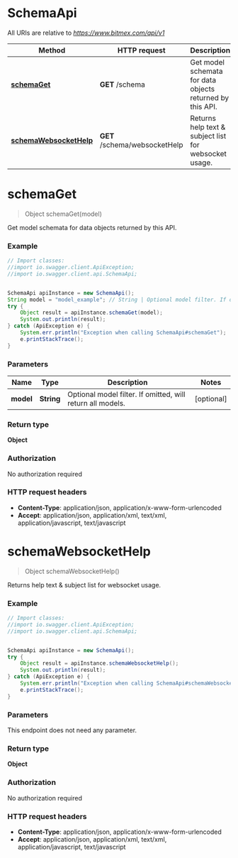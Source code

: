 # SchemaApi

All URIs are relative to *https://www.bitmex.com/api/v1*

Method | HTTP request | Description
------------- | ------------- | -------------
[**schemaGet**](SchemaApi.md#schemaGet) | **GET** /schema | Get model schemata for data objects returned by this API.
[**schemaWebsocketHelp**](SchemaApi.md#schemaWebsocketHelp) | **GET** /schema/websocketHelp | Returns help text &amp; subject list for websocket usage.


<a name="schemaGet"></a>
# **schemaGet**
> Object schemaGet(model)

Get model schemata for data objects returned by this API.

### Example
```java
// Import classes:
//import io.swagger.client.ApiException;
//import io.swagger.client.api.SchemaApi;


SchemaApi apiInstance = new SchemaApi();
String model = "model_example"; // String | Optional model filter. If omitted, will return all models.
try {
    Object result = apiInstance.schemaGet(model);
    System.out.println(result);
} catch (ApiException e) {
    System.err.println("Exception when calling SchemaApi#schemaGet");
    e.printStackTrace();
}
```

### Parameters

Name | Type | Description  | Notes
------------- | ------------- | ------------- | -------------
 **model** | **String**| Optional model filter. If omitted, will return all models. | [optional]

### Return type

**Object**

### Authorization

No authorization required

### HTTP request headers

 - **Content-Type**: application/json, application/x-www-form-urlencoded
 - **Accept**: application/json, application/xml, text/xml, application/javascript, text/javascript

<a name="schemaWebsocketHelp"></a>
# **schemaWebsocketHelp**
> Object schemaWebsocketHelp()

Returns help text &amp; subject list for websocket usage.

### Example
```java
// Import classes:
//import io.swagger.client.ApiException;
//import io.swagger.client.api.SchemaApi;


SchemaApi apiInstance = new SchemaApi();
try {
    Object result = apiInstance.schemaWebsocketHelp();
    System.out.println(result);
} catch (ApiException e) {
    System.err.println("Exception when calling SchemaApi#schemaWebsocketHelp");
    e.printStackTrace();
}
```

### Parameters
This endpoint does not need any parameter.

### Return type

**Object**

### Authorization

No authorization required

### HTTP request headers

 - **Content-Type**: application/json, application/x-www-form-urlencoded
 - **Accept**: application/json, application/xml, text/xml, application/javascript, text/javascript

